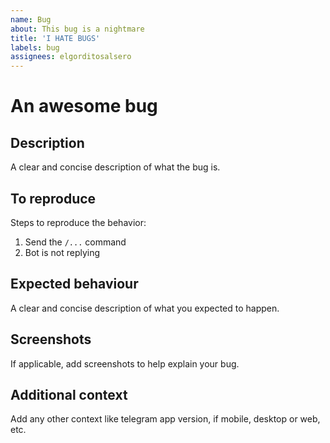 ```yaml
---
name: Bug
about: This bug is a nightmare
title: 'I HATE BUGS'
labels: bug
assignees: elgorditosalsero
---
```


# An awesome bug

## Description

A clear and concise description of what the bug is.

## To reproduce

Steps to reproduce the behavior:

1. Send the `/...` command
2. Bot is not replying

## Expected behaviour

A clear and concise description of what you expected to happen.

## Screenshots

If applicable, add screenshots to help explain your bug.

## Additional context
Add any other context like telegram app version, if mobile, desktop or web, etc.
